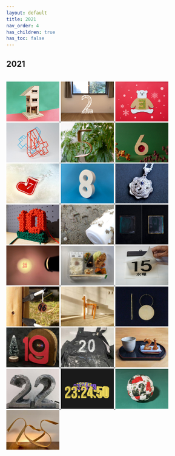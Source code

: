 ```yaml
---
layout: default
title: 2021
nav_order: 4
has_children: true
has_toc: false
---
```


## 2021

<br><a href="https://fablabsendai.github.io/acc/2021/1201.html" title="2021/12/01">
<img src="../assets/2021/1201/top.jpg" width="140px">
</a>
<a href="https://fablabsendai.github.io/acc/2021/1202.html" title="2021/12/02">
<img src="../assets/2021/1202/top.jpg" width="140px">
</a>
<a href="https://fablabsendai.github.io/acc/2021/1203.html" title="2021/12/03">
<img src="../assets/2021/1203/top.jpg" width="140px">
</a>
<a href="https://fablabsendai.github.io/acc/2021/1204.html" title="2021/12/04">
<img src="../assets/2021/1204/top.jpg" width="140px">
</a>
<a href="https://fablabsendai.github.io/acc/2021/1205.html" title="2021/12/05">
<img src="../assets/2021/1205/top.jpg" width="140px">
</a>
<a href="https://fablabsendai.github.io/acc/2021/1206.html" title="2021/12/06">
<img src="../assets/2021/1206/top.jpg" width="140px">
</a>
<a href="https://fablabsendai.github.io/acc/2021/1207.html" title="2021/12/07">
<img src="../assets/2021/1207/top.jpg" width="140px">
</a>
<a href="https://fablabsendai.github.io/acc/2021/1208.html" title="2021/12/08">
<img src="../assets/2021/1208/top.jpg" width="140px">
</a>
<a href="https://fablabsendai.github.io/acc/2021/1209.html" title="2021/12/09">
<img src="../assets/2021/1209/top.jpg" width="140px">
</a>
<a href="https://fablabsendai.github.io/acc/2021/1210.html" title="2021/12/10">
<img src="../assets/2021/1210/top.jpg" width="140px">
</a>
<a href="https://fablabsendai.github.io/acc/2021/1211.html" title="2021/12/11">
<img src="../assets/2021/1211/top.jpg" width="140px">
</a>
<a href="https://fablabsendai.github.io/acc/2021/1212.html" title="2021/12/12">
<img src="../assets/2021/1212/top.jpg" width="140px">
</a>
<a href="https://fablabsendai.github.io/acc/2021/1213.html" title="2021/12/13">
<img src="../assets/2021/1213/top.jpg" width="140px">
</a>
<a href="https://fablabsendai.github.io/acc/2021/1214.html" title="2021/12/14">
<img src="../assets/2021/1214/top.jpg" width="140px">
</a>
<a href="https://fablabsendai.github.io/acc/2021/1215.html" title="2021/12/15">
<img src="../assets/2021/1215/top.jpg" width="140px">
</a>
<a href="https://fablabsendai.github.io/acc/2021/1216.html" title="2021/12/16">
<img src="../assets/2021/1216/top.jpg" width="140px">
</a>
<a href="https://fablabsendai.github.io/acc/2021/1217.html" title="2021/12/17">
<img src="../assets/2021/1217/top.jpg" width="140px">
</a>
<a href="https://fablabsendai.github.io/acc/2021/1218.html" title="2021/12/18">
<img src="../assets/2021/1218/top.jpg" width="140px">
</a>
<a href="https://fablabsendai.github.io/acc/2021/1219.html" title="2021/12/19">
<img src="../assets/2021/1219/top.jpg" width="140px">
</a>
<a href="https://fablabsendai.github.io/acc/2021/1220.html" title="2021/12/20">
<img src="../assets/2021/1220/top.jpg" width="140px">
</a>
<a href="https://fablabsendai.github.io/acc/2021/1221.html" title="2021/12/21">
<img src="../assets/2021/1221/top.jpg" width="140px">
</a>
<a href="https://fablabsendai.github.io/acc/2021/1222.html" title="2021/12/22">
<img src="../assets/2021/1222/top.jpg" width="140px">
</a>
<a href="https://fablabsendai.github.io/acc/2021/1223.html" title="2021/12/23">
<img src="../assets/2021/1223/top.png" width="140px">
</a>
<a href="https://fablabsendai.github.io/acc/2021/1224.html" title="2021/12/24">
<img src="../assets/2021/1224/top.png" width="140px">
</a>
<a href="https://fablabsendai.github.io/acc/2021/1225.html" title="2021/12/25">
<img src="../assets/2021/1225/top.jpg" width="140px">
</a>

<br>

<br><br>
